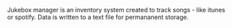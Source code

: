 Jukebox manager is an inventory system created to track songs - like itunes or spotify. Data is written to a text file for permananent storage.
